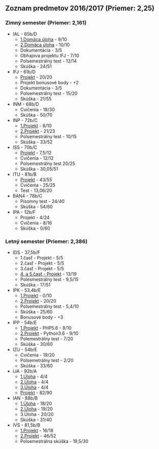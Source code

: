 ## Zoznam predmetov 2016/2017 (Priemer: 2,25)
### Zimný semester (Priemer: 2,161)
* IAL - 65b/D
  * [1.Domáca úloha](./IAL/ial_2016_du1) - 9/10
  * [2.Domáca úloha](./IAL/ial_2016_du2) - 10/10
  * Dokumentácia - 3/5
  * Obhajova projektu IFJ - 7/10
  * Polsemestrálny test - 12/14
  * Skúška - 24/51
* IFJ - 61b/D
  * [Projekt](https://github.com/edynox/IFJ) - 20/20
  * Projekt bonusové body - +2
  * Dokumentácia - 3/5
  * Polsemestrálny test - 15/20
  * Skúška - 21/55
* INM - 68b/D
  * Cvičenia - 18/30
  * Skúška - 50/70
* INP - 72b/C
  * [1.Projekt](./INP/1_Projekt) - 8/10
  * [2.Projekt](./INP/2_Projekt) - 21/23
  * Polsemestrálny test - 10/15
  * Skúška - 33/52
* ISS - 70b/C
  * [Projekt](./ISS/Projekt) - 7,5/12
  * Cvičenia - 12/12
  * Polsemestrálny test 20/25
  * Skúška - 30,05/51
* ITU - 81b/B
  * [Projekt](http://reg.robotickybattle.sk) - 43/55
  * Cvičenia - 25/25
  * Test - 13,06/20
* BAN4 - 78b/C
  * Písomny test - 24/40
  * Skúška - 54/60
* IPA - 12b/F
  * Projekt - 4/24
  * Cvičenia - 8/16
  * Skúška - 0/60

### Letný semester (Priemer: 2,386)
* IDS - 37,5b/F
  * 1.časť - Projekt - 5/5
  * 2.časť - Projekt - 5/5
  * 3.časť - Projekt - 5/5
  * [4\. a 5.časť - Projekt](./IDS) - 13/19
  * Polesmestrálny test - 9,5/15
  * Skúška - 17/51
* IPK - 53,4b/E
  * [1.Projekt](./IPK/1_Projekt) - 0/10
  * [2.Projekt](./IPK/2_Projekt) - 20/20
  * Polsemestrálny test - 5,4/10
  * Skúška - 25/60
  * Bonusové body - +3
* IPP - 54b/E
  * [1.Projekt](./IPP/1_Projekt) - PHP5.6 - 8/10
  * [2.Projekt](./IPP/2_Projekt) - Python3.6 - 9/10
  * Polemestrálny test - 7/20
  * Skúška - 30/60
* IZU - 54b/E
  * Cvičenia - 19/20
  * Polsemetrálny test - 2/20
  * Skúška - 33/60
* IJA - 92b/A
  * [1.Úloha](./IJA/1_Uloha) - 4/4
  * [2.Úloha](./IJA/2_Uloha) - 4/4
  * [3.Úloha](./IJA/3_Uloha) - 4/4
  * [Projekt](https://github.com/NoName115/IJA) - 82/90
* IAN - 88b/B
  * [1.Úloha](./IAN/xkolcu00_IAN_1_DU.txt) - 18/20
  * [2.Úloha](./IAN/xkolcu00_IAN_2_DU.txt) - 19/20
  * 3.Úloha - 20/20
  * Skúška - 31/40
* IVS - 81,5b/B
  * [1.Projekt](./IVS/ivs_project_1) - 16/18
  * [2.Projekt](https://github.com/NoName115/IVS) - 46/52
  * Polsemestrálna skúška - 19,5/30
